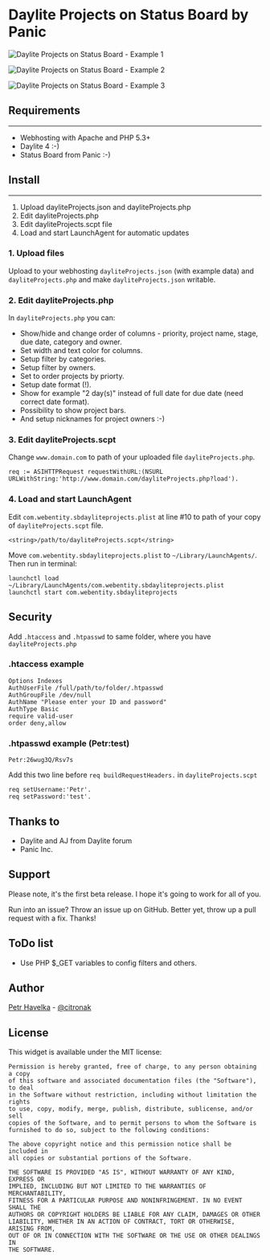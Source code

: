 Daylite Projects on Status Board by Panic
============================

![Daylite Projects on Status Board - Example 1](http://files.web-entity.cz/daylite-statusboard-example1.jpg)

![Daylite Projects on Status Board - Example 2](http://files.web-entity.cz/daylite-statusboard-example3.png)

![Daylite Projects on Status Board - Example 3](http://files.web-entity.cz/daylite-statusboard-example2.jpg)

## Requirements
-----
- Webhosting with Apache and PHP 5.3+
- Daylite 4 :-)
- Status Board from Panic :-)

## Install
-----

1. Upload dayliteProjects.json and dayliteProjects.php
2. Edit dayliteProjects.php
3. Edit dayliteProjects.scpt file 
4. Load and start LaunchAgent for automatic updates


### 1. Upload files
Upload to your webhosting `dayliteProjects.json` (with example data) and `dayliteProjects.php` and make `dayliteProjects.json` writable.
 
### 2. Edit dayliteProjects.php
In `dayliteProjects.php` you can:

- Show/hide and change order of columns - priority, project name, stage, due date, category and owner. 
- Set width and text color for columns.
- Setup filter by categories.
- Setup filter by owners.
- Set to order projects by priorty.
- Setup date format (!).
- Show for example "2 day(s)" instead of full date for due date (need correct date format).
- Possibility to show project bars.
- And setup nicknames for project owners :-)

### 3. Edit dayliteProjects.scpt

Change `www.domain.com` to path of your uploaded file `dayliteProjects.php`.
 	
	req := ASIHTTPRequest requestWithURL:(NSURL URLWithString:'http://www.domain.com/dayliteProjects.php?load').

### 4. Load and start LaunchAgent
Edit `com.webentity.sbdayliteprojects.plist` at line #10 to path of your copy of `dayliteProjects.scpt` file.

	<string>/path/to/dayliteProjects.scpt</string>

Move `com.webentity.sbdayliteprojects.plist` to `~/Library/LaunchAgents/`. Then run in terminal:

	launchctl load ~/Library/LaunchAgents/com.webentity.sbdayliteprojects.plist
	launchctl start com.webentity.sbdayliteprojects

## Security
Add `.htaccess` and `.htpasswd` to same folder, where you have `dayliteProjects.php`

### .htaccess example

	Options Indexes
	AuthUserFile /full/path/to/folder/.htpasswd
	AuthGroupFile /dev/null
	AuthName "Please enter your ID and password"
	AuthType Basic
	require valid-user
	order deny,allow

### .htpasswd example (Petr:test)
	
	Petr:26wug3Q/Rsv7s
	
Add this two line before `req buildRequestHeaders.` in `dayliteProjects.scpt`
	
	req setUsername:'Petr'.
	req setPassword:'test'.

## Thanks to

- Daylite and AJ from Daylite forum
- Panic Inc.

## Support

Please note, it's the first beta release. I hope it's going to work for all of you.

Run into an issue? Throw an issue up on GitHub. Better yet, throw up a pull request with a fix. Thanks!

## ToDo list

- Use PHP $_GET variables to config filters and others.

## Author

[Petr Havelka](mailto:petr.havelka@web-entity.cz) - [@citronak](https://twitter.com/citronak)

## License

This widget is available under the MIT license:

	Permission is hereby granted, free of charge, to any person obtaining a copy
	of this software and associated documentation files (the "Software"), to deal
	in the Software without restriction, including without limitation the rights
	to use, copy, modify, merge, publish, distribute, sublicense, and/or sell
	copies of the Software, and to permit persons to whom the Software is
	furnished to do so, subject to the following conditions:

	The above copyright notice and this permission notice shall be included in
	all copies or substantial portions of the Software.

	THE SOFTWARE IS PROVIDED "AS IS", WITHOUT WARRANTY OF ANY KIND, EXPRESS OR
	IMPLIED, INCLUDING BUT NOT LIMITED TO THE WARRANTIES OF MERCHANTABILITY,
	FITNESS FOR A PARTICULAR PURPOSE AND NONINFRINGEMENT. IN NO EVENT SHALL THE
	AUTHORS OR COPYRIGHT HOLDERS BE LIABLE FOR ANY CLAIM, DAMAGES OR OTHER
	LIABILITY, WHETHER IN AN ACTION OF CONTRACT, TORT OR OTHERWISE, ARISING FROM,
	OUT OF OR IN CONNECTION WITH THE SOFTWARE OR THE USE OR OTHER DEALINGS IN
	THE SOFTWARE.